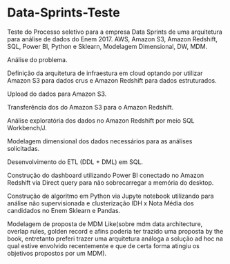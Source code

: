 # Data-Sprints-Teste
Teste do Processo seletivo para a empresa Data Sprints de uma arquitetura para análise de dados do Enem 2017. AWS, Amazon S3, Amazon Redshift, SQL, Power BI, Python e Sklearn, Modelagem Dimensional, DW, MDM.

Análise do problema.

Definição da arquitetura de infraestura em cloud optando por utilizar Amazon S3 para dados crus e Amazon Redshift para dados estruturados.

Upload do dados para Amazon S3.

Transferência dos do Amazon S3 para o Amazon Redshift.

Análise exploratória dos dados no Amazon Redshift por meio SQL Workbench/J.

Modelagem dimensional dos dados necessários para as análises solicitadas.

Desenvolvimento do ETL (DDL + DML) em SQL.

Construção do dashboard utilizando Power BI conectado no Amazon Redshift via Direct query para não sobrecarregar a memória do desktop.

Construção de algoritmo em Python via Jupyte notebook utilizando para análise não supervisionada e clusterização IDH x Nota Média dos candidados no Enem Sklearn e Pandas.

Modelagem de proposta de MDM Like(sobre mdm data architecture, overlap rules, golden record e afins poderia ter trazido uma proposta by the book, entretanto preferi trazer uma arquitetura análoga a solução ad hoc na qual estive envolvido recentemente e que de certa forma atingiu os objetivos propostos por um MDM).
